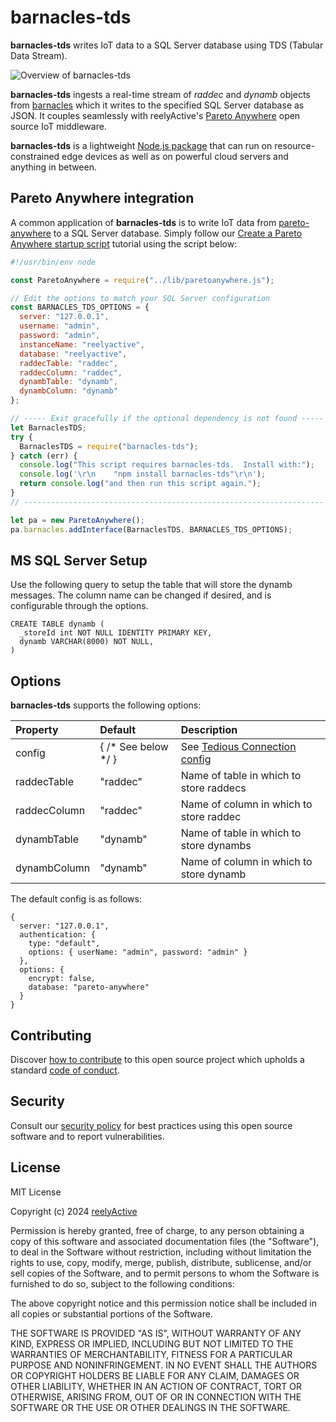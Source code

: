 # barnacles-tds

**barnacles-tds** writes IoT data to a SQL Server database using TDS (Tabular Data Stream).

![Overview of barnacles-tds](https://reelyactive.github.io/barnacles-tds/images/overview.png)

**barnacles-tds** ingests a real-time stream of _raddec_ and _dynamb_ objects from [barnacles](https://github.com/reelyactive/barnacles/) which it writes to the specified SQL Server database as JSON. It couples seamlessly with reelyActive's [Pareto Anywhere](https://www.reelyactive.com/pareto/anywhere/) open source IoT middleware.

**barnacles-tds** is a lightweight [Node.js package](https://www.npmjs.com/package/barnacles-tds) that can run on resource-constrained edge devices as well as on powerful cloud servers and anything in between.

## Pareto Anywhere integration

A common application of **barnacles-tds** is to write IoT data from [pareto-anywhere](https://github.com/reelyactive/pareto-anywhere) to a SQL Server database. Simply follow our [Create a Pareto Anywhere startup script](https://reelyactive.github.io/diy/pareto-anywhere-startup-script/) tutorial using the script below:

```javascript
#!/usr/bin/env node

const ParetoAnywhere = require("../lib/paretoanywhere.js");

// Edit the options to match your SQL Server configuration
const BARNACLES_TDS_OPTIONS = {
  server: "127.0.0.1",
  username: "admin",
  password: "admin",
  instanceName: "reelyactive",
  database: "reelyactive",
  raddecTable: "raddec",
  raddecColumn: "raddec",
  dynambTable: "dynamb",
  dynambColumn: "dynamb"
};

// ----- Exit gracefully if the optional dependency is not found -----
let BarnaclesTDS;
try {
  BarnaclesTDS = require("barnacles-tds");
} catch (err) {
  console.log("This script requires barnacles-tds.  Install with:");
  console.log('\r\n    "npm install barnacles-tds"\r\n');
  return console.log("and then run this script again.");
}
// -------------------------------------------------------------------

let pa = new ParetoAnywhere();
pa.barnacles.addInterface(BarnaclesTDS, BARNACLES_TDS_OPTIONS);
```

## MS SQL Server Setup

Use the following query to setup the table that will store the dynamb messages.
The column name can be changed if desired, and is configurable through the options.

```
CREATE TABLE dynamb (
  _storeId int NOT NULL IDENTITY PRIMARY KEY,
  dynamb VARCHAR(8000) NOT NULL,
)
```

## Options

**barnacles-tds** supports the following options:

| Property     | Default             | Description                             |
| :----------- | :----------------   | :-------------------------------------- |
| config       | { /* See below */ } | See [Tedious Connection config](https://tediousjs.github.io/tedious/api-connection.html) |
| raddecTable  | "raddec"            | Name of table in which to store raddecs |
| raddecColumn | "raddec"            | Name of column in which to store raddec |
| dynambTable  | "dynamb"            | Name of table in which to store dynambs |
| dynambColumn | "dynamb"            | Name of column in which to store dynamb |

The default config is as follows:

    {
      server: "127.0.0.1",
      authentication: {
        type: "default",
        options: { userName: "admin", password: "admin" }
      },
      options: {
        encrypt: false,
        database: "pareto-anywhere"
      }
    }

## Contributing

Discover [how to contribute](CONTRIBUTING.md) to this open source project which upholds a standard [code of conduct](CODE_OF_CONDUCT.md).

## Security

Consult our [security policy](SECURITY.md) for best practices using this open source software and to report vulnerabilities.

## License

MIT License

Copyright (c) 2024 [reelyActive](https://www.reelyactive.com)

Permission is hereby granted, free of charge, to any person obtaining a copy of this software and associated documentation files (the "Software"), to deal in the Software without restriction, including without limitation the rights to use, copy, modify, merge, publish, distribute, sublicense, and/or sell copies of the Software, and to permit persons to whom the Software is furnished to do so, subject to the following conditions:

The above copyright notice and this permission notice shall be included in all copies or substantial portions of the Software.

THE SOFTWARE IS PROVIDED "AS IS", WITHOUT WARRANTY OF ANY KIND, EXPRESS OR
IMPLIED, INCLUDING BUT NOT LIMITED TO THE WARRANTIES OF MERCHANTABILITY,
FITNESS FOR A PARTICULAR PURPOSE AND NONINFRINGEMENT. IN NO EVENT SHALL THE
AUTHORS OR COPYRIGHT HOLDERS BE LIABLE FOR ANY CLAIM, DAMAGES OR OTHER
LIABILITY, WHETHER IN AN ACTION OF CONTRACT, TORT OR OTHERWISE, ARISING FROM,
OUT OF OR IN CONNECTION WITH THE SOFTWARE OR THE USE OR OTHER DEALINGS IN
THE SOFTWARE.
